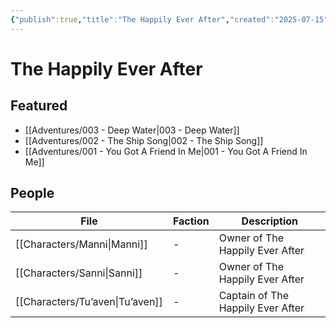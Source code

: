 ```yaml
---
{"publish":true,"title":"The Happily Ever After","created":"2025-07-15","modified":"2025-07-20T15:40:35.236+02:00","published":"2025-07-15","cssclasses":""}
---
```


# The Happily Ever After

## Featured
- [[Adventures/003 - Deep Water\|003 - Deep Water]]
- [[Adventures/002 - The Ship Song\|002 - The Ship Song]]
- [[Adventures/001 - You Got A Friend In Me\|001 - You Got A Friend In Me]]

## People
| File                                       | Faction | Description                       |
| ------------------------------------------ | ------- | --------------------------------- |
| [[Characters/Manni\|Manni]]     | \-      | Owner of The Happily Ever After   |
| [[Characters/Sanni\|Sanni]]     | \-      | Owner of The Happily Ever After   |
| [[Characters/Tu’aven\|Tu’aven]] | \-      | Captain of The Happily Ever After |

